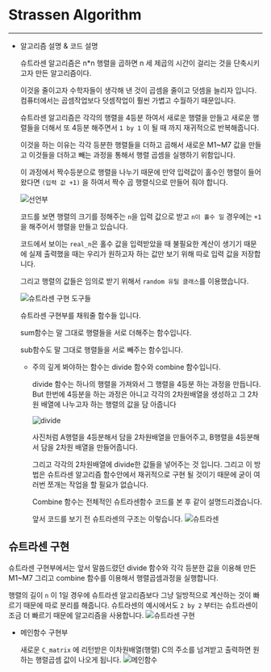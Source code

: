 # Strassen Algorithm
- - -
* 알고리즘 설명 & 코드 설명

  슈트라센 알고리즘은 n*n 행렬을 곱하면 n 세 제곱의 시간이 걸리는 것을 단축시키고자 만든 알고리즘이다.
  
  
  이것을 줄이고자 수학자들이 생각해 낸 것이 곱셈을 줄이고 덧셈을 늘리자 입니다. 컴퓨터에서는 곱셈작업보다 덧셈작업이 훨씬 가볍고 수월하기 때문입니다.
  
  
  슈트라센 알고리즘은 각각의 행렬을 4등분 하여서 새로운 행렬을 만들고 새로운 행렬들을 더해서 또 4등분 해주면서 `1 by 1` 이 될 때 까지 재귀적으로 반복해줍니다.
  
  
  이것을 하는 이유는 각각 등분한 행렬들을 더하고 곱해서 새로운 M1~M7 값을 만들고 이것들을 더하고 빼는 과정을 통해서 행렬 곱셈을 실행하기 위함입니다.
  
  이 과정에서 짝수등분으로 행렬을 나누기 때문에 만약 입력값이 홀수인 행렬이 들어 왔다면 `(입력 값 +1)` 을 하여서 짝수 곱 행렬식으로 만들어 줘야 합니다.
  
  
  ![선언부](https://user-images.githubusercontent.com/80373000/116202043-1e855980-a775-11eb-9252-e030c852bf85.JPG)
  
  
  코드를 보면 행렬의 크기를 정해주는 `n`을 입력 값으로 받고 `n이 홀수 일` 경우에는 `+1`을 해주어서 행렬을 만들고 있습니다.
  
  
  코드에서 보이는 `real_n`은 홀수 값을 입력받았을 때 불필요한 계산이 생기기 때문에 실제 출력했을 때는 우리가 원하고자 하는 값만 보기 위해 따로 입력 값을 저장합니다.
  
  
  그리고 행렬의 값들은 임의로 받기 위해서 `random 유틸 클래스`를 이용했습니다.
  
  
  ![슈트라센 구현 도구들](https://user-images.githubusercontent.com/80373000/116202820-f77b5780-a775-11eb-861e-f871658377e1.JPG)
  
  
  슈트라센 구현부를 채워줄 함수들 입니다.
  
  
  sum함수는 말 그대로 행렬들을 서로 더해주는 함수입니다.
  
  
  sub함수도 말 그대로 행렬들을 서로 빼주는 함수입니다.
  
  
  * 주의 깊게 봐야하는 함수는 divide 함수와 combine 함수입니다.
  
  
    divide 함수는 하나의 행렬을 가져와서 그 행렬을 4등분 하는 과정을 만듭니다. But 한번에 4등분을 하는 과정은 아니고 각각의 2차원배열을 생성하고 그 2차원 배열에 나누고자 하는 행렬의 값을 담     아줍니다
    
    
    ![divide](https://user-images.githubusercontent.com/80373000/116203637-da935400-a776-11eb-9627-02dd2f97ca77.JPG)

    
    사진처럼 A행렬을 4등분해서 담을 2차원배열을 만들어주고, B행렬을 4등분해서 담을 2차원 배열을 만들어줍니다.
    
    
    그리고 각각의 2차원배열에 divide한 값들을 넣어주는 것 입니다.
    그리고 이 방법은 슈트라센 알고리즘 함수안에서 재귀적으로 구현 될 것이기 때문에 굳이 여러번 쪼개는 작업을 할 필요가 없습니다.
    
    
    Combine 함수는 전체적인 슈트라센함수 코드를 본 후 같이 설명드리겠습니다.
    
    앞서 코드를 보기 전 슈트라센의 구조는 이렇습니다.
    ![슈트라센](https://user-images.githubusercontent.com/80373000/116205565-d9fbbd00-a778-11eb-999b-6f8d46a524bc.JPG)
    
    
## 슈트라센 구현 
  슈트라센 구현부에서는 앞서 말씀드렸던 divide 함수와 각각 등분한 값을 이용해 만든 M1~M7 그리고 combine 함수를 이용해서 행렬곱셈과정을 실행합니다.
  
  행렬의 길이 `n` 이 1일 경우에 슈트라센 알고리즘보다 그냥 일방적으로 계산하는 것이 빠르기 때문에 따로 분리를 해줍니다.
  슈트라센의 예시에서도 `2 by 2` 부터는 슈트라센이 조금 더 빠르기 때문에 알고리즘을 사용합니다.
  ![슈트라센 구현](https://user-images.githubusercontent.com/80373000/116204302-9e142800-a777-11eb-8eda-3d0a2beef3ff.JPG)
  
  
  * 메인함수 구현부  
    
    새로운 `C_matrix` 에 리턴받은 이차원배열(행렬) C의 주소를 넘겨받고 출력하면 원하는 행렬곱셈 값이 나오게 됩니다.
    ![메인함수](https://user-images.githubusercontent.com/80373000/116206471-cbfa6c00-a779-11eb-97f5-96273405de08.JPG)


    
